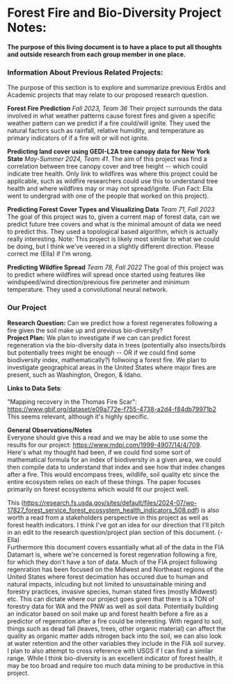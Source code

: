 # Forest Fire and Bio-Diversity Project Notes:
**The purpose of this living document is to have a place to put all thoughts and outside research from each group member in one place.** 

### Information About Previous Related Projects:
The purpose of this section is to explore and summarize previous Erdös and Academic projects that may relate to our proposed research question.  

**Forest Fire Prediction** *Fall 2023, Team 36* Their project surrounds the data involved in what weather patterns cause forest fires and given a specific weather pattern can we predict if a fire could/will ignite. They used the natural factors such as rainfall, relative humidity, and temperature as primary indicators of if a fire will or will not ignite. 

**Predicting land cover using GEDI-L2A tree canopy data for New York State** *May-Summer 2024, Team 41*. The aim of this project was find a correlation between tree canopy cover and tree height -- which could indicate tree health. Only link to wildfires was where this project could be applicable, such as wildfire researchers could use this to understand tree health and where wildfires may or may not spread/ignite. (Fun Fact: Ella went to undergrad with one of the people that worked on this project). 

**Predicting Forest Cover Types and Visualizing Data** *Team 71, Fall 2023* The goal of this project was to, given a current map of forest data, can we predict future tree covers and what is the minimal amount of data we need to predict this. They used a topological based algorithm, which is actually really interesting.
Note: This project is likely most similar to what we could be doing, but I think we've veered in a slightly different direction. Please correct me (Ella) if I'm wrong. 

**Predicting Wildfire Spread** *Team 78, Fall 2022* The goal of this project was to predict where wildfires will spread once started using features like windspeed/wind direction/previous fire perimeter and minimum temperature. They used a convolutional neural network. 


### Our Project
**Research Question:** Can we predict how a forest regenerates following a fire given the soil make up and previous bio-diversity?   
**Project Plan:** We plan to investigate if we can can predict forest regeneration via the bio-diversity data in trees (potentially also insects/birds but potentially trees might be enough -- OR if we could find some biodiversity index, mathematically?) follwoing a forest fire. We plan to investigate geographical areas in the United States where major fires are present, such as Washington, Oregon, & Idaho. 

**Links to Data Sets**:

"Mapping recovery in the Thomas Fire Scar": https://www.gbif.org/dataset/e09a772e-f755-4738-a2d4-f84db79971b2
This seems relevant, although it's highly specific.

**General Observations/Notes**  
Everyone should give this a read and we may be able to use some the results for our project: https://www.mdpi.com/1999-4907/14/4/709.  
Here's what my thought had been, if we could find some sort of mathematical formula for an index of biodiversity in a given area, we could then compile data to understand that index and see how that index changes after a fire. This would encompass trees, wildlife, soil quality etc since the entire ecosystem relies on each of these things. The paper focuses primarily on forest ecosystems which would fit our project well.   

This (https://research.fs.usda.gov/sites/default/files/2024-07/wo-17827_forest_service_forest_ecosystem_health_indicators_508.pdf) is also worth a read from a stakeholders perspective in this project as well as forest health indicators. I think I've got an idea for our direction that I'll pitch in an edit to the research question/project plan section of this document. (-Ella)  
  Furthermore this document covers essantially what all of the data in the FIA Datamart is, where we're concerned is forest regenration following a fire, for which they don't have a ton of data. Much of the FIA project following regenration has been focused on the Midwest and Northeast regions of the United States where forest decimation has occured due to human and natural impacts, inlcuding but not limited to unsustainable mining and forestry practices, invasive species, human stated fires (mostly Midwest) etc. This can dictate where our project goes given that there is a TON of forestry data for WA and the PNW as well as soil data. Potentially building an indicator based on soil make up and forest health before a fire as a predictor of regenration after a fire could be interesting. With regard to soil, things such as dead fall (leaves, trees, other organic material) can affect the quality as organic matter adds nitrogen back into the soil, we can also look at water retention and the other variables they include in the FIA soil survey. I plan to also attempt to cross reference with USGS if I can find a similar range. While I think bio-diversity is an excellent indicator of forest health, it may be too broad and require too much data mining to be productive in this project. 






